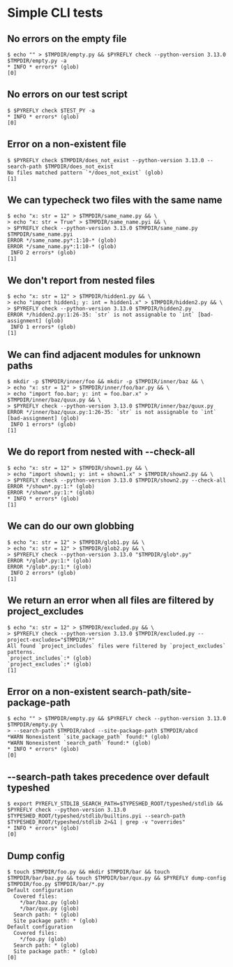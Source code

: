 # Simple CLI tests

## No errors on the empty file

```scrut {output_stream: stderr}
$ echo "" > $TMPDIR/empty.py && $PYREFLY check --python-version 3.13.0 $TMPDIR/empty.py -a
* INFO * errors* (glob)
[0]
```

## No errors on our test script

```scrut {output_stream: stderr}
$ $PYREFLY check $TEST_PY -a
* INFO * errors* (glob)
[0]
```

## Error on a non-existent file

```scrut {output_stream: stderr}
$ $PYREFLY check $TMPDIR/does_not_exist --python-version 3.13.0 --search-path $TMPDIR/does_not_exist
No files matched pattern `*/does_not_exist` (glob)
[1]
```

## We can typecheck two files with the same name

```scrut {output_stream: stderr}
$ echo "x: str = 12" > $TMPDIR/same_name.py && \
> echo "x: str = True" > $TMPDIR/same_name.pyi && \
> $PYREFLY check --python-version 3.13.0 $TMPDIR/same_name.py $TMPDIR/same_name.pyi
ERROR */same_name.py*:1:10-* (glob)
ERROR */same_name.py*:1:10-* (glob)
 INFO 2 errors* (glob)
[1]
```

## We don't report from nested files

```scrut {output_stream: stderr}
$ echo "x: str = 12" > $TMPDIR/hidden1.py && \
> echo "import hidden1; y: int = hidden1.x" > $TMPDIR/hidden2.py && \
> $PYREFLY check --python-version 3.13.0 $TMPDIR/hidden2.py
ERROR */hidden2.py:1:26-35: `str` is not assignable to `int` [bad-assignment] (glob)
 INFO 1 errors* (glob)
[1]
```

## We can find adjacent modules for unknown paths

```scrut {output_stream: stderr}
$ mkdir -p $TMPDIR/inner/foo && mkdir -p $TMPDIR/inner/baz && \
> echo "x: str = 12" > $TMPDIR/inner/foo/bar.py && \
> echo "import foo.bar; y: int = foo.bar.x" > $TMPDIR/inner/baz/quux.py && \
> $PYREFLY check --python-version 3.13.0 $TMPDIR/inner/baz/quux.py
ERROR */inner/baz/quux.py:1:26-35: `str` is not assignable to `int` [bad-assignment] (glob)
 INFO 1 errors* (glob)
[1]
```

## We do report from nested with --check-all

```scrut {output_stream: stderr}
$ echo "x: str = 12" > $TMPDIR/shown1.py && \
> echo "import shown1; y: int = shown1.x" > $TMPDIR/shown2.py && \
> $PYREFLY check --python-version 3.13.0 $TMPDIR/shown2.py --check-all
ERROR */shown*.py:1:* (glob)
ERROR */shown*.py:1:* (glob)
* INFO * errors* (glob)
[1]
```

## We can do our own globbing

```scrut {output_stream: stderr}
$ echo "x: str = 12" > $TMPDIR/glob1.py && \
> echo "x: str = 12" > $TMPDIR/glob2.py && \
> $PYREFLY check --python-version 3.13.0 "$TMPDIR/glob*.py"
ERROR */glob*.py:1:* (glob)
ERROR */glob*.py:1:* (glob)
 INFO 2 errors* (glob)
[1]
```

## We return an error when all files are filtered by project_excludes

```scrut {output_stream: stderr}
$ echo "x: str = 12" > $TMPDIR/excluded.py && \
> $PYREFLY check --python-version 3.13.0 $TMPDIR/excluded.py --project-excludes="$TMPDIR/*"
All found `project_includes` files were filtered by `project_excludes` patterns.
`project_includes`:* (glob)
`project_excludes`:* (glob)
[1]
```

## Error on a non-existent search-path/site-package-path

```scrut {output_stream: stderr}
$ echo "" > $TMPDIR/empty.py && $PYREFLY check --python-version 3.13.0 $TMPDIR/empty.py \
> --search-path $TMPDIR/abcd --site-package-path $TMPDIR/abcd
*WARN Nonexistent `site_package_path` found:* (glob)
*WARN Nonexistent `search_path` found:* (glob)
* INFO * errors* (glob)
[0]
```

## --search-path takes precedence over default typeshed

```scrut
$ export PYREFLY_STDLIB_SEARCH_PATH=$TYPESHED_ROOT/typeshed/stdlib && $PYREFLY check --python-version 3.13.0 $TYPESHED_ROOT/typeshed/stdlib/builtins.pyi --search-path $TYPESHED_ROOT/typeshed/stdlib 2>&1 | grep -v "overrides"
* INFO * errors* (glob)
[0]
```

## Dump config

```scrut
$ touch $TMPDIR/foo.py && mkdir $TMPDIR/bar && touch $TMPDIR/bar/baz.py && touch $TMPDIR/bar/qux.py && $PYREFLY dump-config $TMPDIR/foo.py $TMPDIR/bar/*.py
Default configuration
  Covered files:
    */bar/baz.py (glob)
    */bar/qux.py (glob)
  Search path: * (glob)
  Site package path: * (glob)
Default configuration
  Covered files:
    */foo.py (glob)
  Search path: * (glob)
  Site package path: * (glob)
[0]
```
